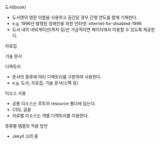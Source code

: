 
도서(book)
* 도서명의 영문 이름을 사용하고 출간된 경우 간행 연도를 함께 기재한다.
* e.g. 1996년 발행된 장애인을 위한 인터넷: internet-for-disabled-1996
* 도서 내의 네비게이션(목차 등)은 가급적이면 페이지에서 이용할 수 있도록 제공한다.

자료집

기술 문서

디렉토리
* 문서의 종류에 따라 디렉토리를 구분하여 사용한다.
* e.g. 도서, 자료집, 기술 문서(스펙 등)

리소스 사용
* 공통 리소스는 루트의 resource 폴더에 담는다.
* CSS, 글꼴
* 자료별 리소스는 개별 디렉토리를 이용한다.

종류별 템플릿 적용 방안
* Jekyll 고려 중
